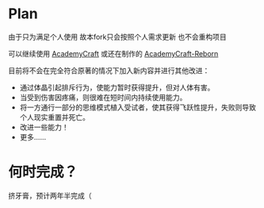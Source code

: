 # Plan

由于只为满足个人使用 故本fork只会按照个人需求更新 也不会重构项目

可以继续使用 [AcademyCraft](https://github.com/MohistMC/AcademyCraft) 或还在制作的 [AcademyCraft-Reborn](https://github.com/LovelyCane/AcademyCraft-Reborn)

目前将不会在完全符合原著的情况下加入新内容并进行其他改进：
- 通过体晶引起排斥行为，使能力暂时获得提升，但对人体有害。
- 当受到伤害因疼痛，则很难在短时间内持续使用能力。
- 将一方通行一部分的思维模式植入受试者，使其获得飞跃性提升，失败则导致个人现实重置并死亡。
- 改进一些能力！
- 更多……

# 何时完成？

挤牙膏，预计两年半完成（